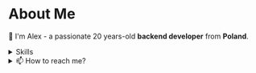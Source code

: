 # About Me

📌 I'm Alex - a passionate 20 years-old <b>backend developer</b> from <b>Poland</b>. 
<details>
  <summary>Skills</summary>
  <img src="https://skillicons.dev/icons?i=rust,c,java,kotlin" />
</details>

<details>
  <summary>📫 How to reach me?</summary>
  <b>Email:</b> <a href="kadeluxe@gmail.com">kadeluxe@gmail.com</a><br>
  <b>Discord:</b> kadeluxe1<br>
</details>
